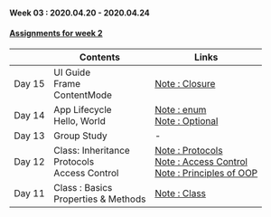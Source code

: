 #### Week 03 : 2020.04.20 - 2020.04.24 ####
#### [Assignments for week 2](https://github.com/KasRoid/myStudyHistory/tree/master/iOS_Dev_School/Week_02/Assignments)
|     |Contents               |Links |
|-----|-----------------------|------|
|Day 15| UI Guide <br> Frame <br> ContentMode |[Note : Closure](https://www.notion.so/Closure-437bfd02edac4c22aa86da2d460f0eb0)|
|Day 14| App Lifecycle <br> Hello, World                                                                                                                                                             |[Note : enum](https://www.notion.so/enum-352dd35d0ba449cfbaf02bb42dec2630) <br> [Note : Optional](https://www.notion.so/Optional-57b84319f0f84f1297afbb5a38b0565e)|
|Day 13| Group Study                                                                                                                                                            |- |
|Day 12| Class: Inheritance <br> Protocols <br> Access Control	                                                                                                                                                            |[Note : Protocols](https://www.notion.so/Protocols-cef80125463946bc902c7abaf6236f8e) <br> [Note : Access Control](https://www.notion.so/Access-Control-846b26b3c8474e1187d1f6a25ca5071d) <br> [Note : Principles of OOP](https://www.notion.so/Principles-of-OOP-60748de3f4784352a98b4afe5f84bba7)
|Day 11| Class : Basics <br> Properties & Methods                                                                                                                                                          |[Note : Class](https://www.notion.so/class-1e27d7a19e014cdebcaff51054bbb4ca)
